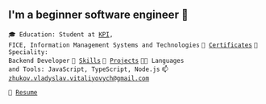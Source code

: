 ## I'm a beginner software engineer 🎯

<code>🎓 Education: Student at [KPI](https://kpi.ua/), FICE, Information Management Systems and Technologies</code>
<code>💼 [Certificates](CERTIFICATES.md)</code>
<code>👷 Speciality: Backend Developer</code>
<code>🔧 [Skills](SKILLS.md)</code>
<code>🎲 [Projects](PROJECTS.md)</code>
<code>🧑‍💻 Languages and Tools: JavaScript, TypeScript, Node.js</code>
<code>📫 [zhukov.vladyslav.vitaliyovych@gmail.com
](mailto:zhukov.vladyslav.vitaliyovych@gmail.com)</code>

<code>📝 [Resume](#)</code>
